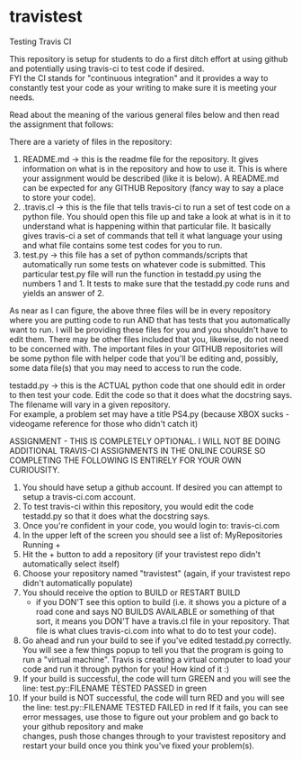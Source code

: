 # travistest
Testing Travis CI

This repository is setup for students to do a first ditch effort at using github
and potentially using travis-ci to test code if desired.  
FYI the CI stands for "continuous integration" and it provides a way to constantly
test your code as your writing to make sure it is meeting your needs.  

Read about the meaning of the various general files below and then read the assignment that follows:

There are a variety of files in the repository:

1)  README.md  -> this is the readme file for the repository.  It gives information on what is in the
                  repository and how to use it.  This is where your assignment would be described (like it is below).
                  A README.md can be expected for any GITHUB Repository (fancy way to say a place to store your code).
2)  .travis.cl -> this is the file that tells travis-ci to run a set of test code on a python file.
                  You should open this file up and take a look at what is in it to understand what
                  is happening within that particular file.  It basically gives travis-ci a set of commands that tell
                  it what language your using and what file contains some test codes for you to run.
3)  test.py    -> this file has a set of python commands/scripts that automatically run some tests on whatever code
                  is submitted.  This particular test.py file will run the function in testadd.py using 
                  the numbers 1 and 1.  It tests to make sure that the testadd.py code runs and yields an answer of 2.

As near as I can figure, the above three files will be in every repository where you are putting code to run AND that
has tests that you automatically want to run.  I will be providing these files for you and you shouldn't have to edit them.
There may be other files included that you, likewise, do not need to be concerned with.  The important files in your
GITHUB repositories will be some python file with helper code that you'll be editing and, possibly, some data file(s) 
that you may need to access to run the code.  

testadd.py -> this is the ACTUAL python code that one should edit in order to then test your code.
                  Edit the code so that it does what the docstring says.  The filename will vary in a given repository.  
                  For example, a problem set may have a title PS4.py (because XBOX sucks - videogame reference for those
                  who didn't catch it)

ASSIGNMENT - THIS IS COMPLETELY OPTIONAL.  I WILL NOT BE DOING ADDITIONAL TRAVIS-CI ASSIGNMENTS IN THE ONLINE COURSE SO
COMPLETING THE FOLLOWING IS ENTIRELY FOR YOUR OWN CURIOUSITY.

1)  You should have setup a github account.  If desired you can attempt to setup a travis-ci.com account.
2)  To test travis-ci within this repository, you would edit the code testadd.py so that it does what the docstring says.  
3)  Once you're confident in your code, you would login to: travis-ci.com
4)  In the upper left of the screen you should see a list of:
    MyRepositories     Running     +
5)  Hit the + button to add a repository (if your travistest repo didn't automatically select itself)
6)  Choose your repository named "travistest" (again, if your travistest repo didn't automatically populate)
7)  You should receive the option to BUILD or RESTART BUILD
    - if you DON'T see this option to build (i.e. it shows you a picture of a road cone and says NO BUILDS AVAILABLE or
    something of that sort, it means you DON'T have a travis.cl file in your repository.  That file is what clues
    travis-ci.com into what to do to test your code).
8) Go ahead and run your build to see if you've edited testadd.py correctly.  You will see a few things popup to tell you that the 
    program is going to run a "virtual machine".  Travis is creating a virtual computer to load your code and run it through python for 
    you!  How kind of it :)
9) If your build is successful, the code will turn GREEN and you will see the line:
    test.py::FILENAME TESTED  PASSED in green
10) If your build is NOT successful, the code will turn RED and you will see the line:
    test.py::FILENAME TESTED FAILED in red
    If it fails, you can see error messages, use those to figure out your problem and go back to your github repository and make    
    changes, push those changes through to your travistest repository and restart your build once you think you've fixed your 
    problem(s).  


